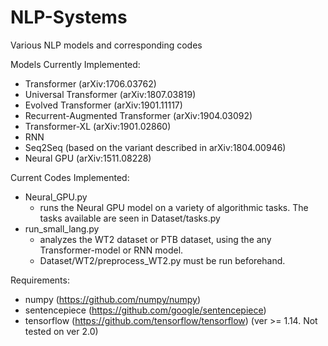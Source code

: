 # NLP-Systems
Various NLP models and corresponding codes

Models Currently Implemented:
- Transformer (arXiv:1706.03762)
- Universal Transformer (arXiv:1807.03819)
- Evolved Transformer (arXiv:1901.11117)
- Recurrent-Augmented Transformer (arXiv:1904.03092)
- Transformer-XL (arXiv:1901.02860)
- RNN
- Seq2Seq (based on the variant described in arXiv:1804.00946)
- Neural GPU (arXiv:1511.08228)

Current Codes Implemented:
- Neural_GPU.py 
  * runs the Neural GPU model on a variety of algorithmic tasks. The tasks available are seen in Dataset/tasks.py
- run_small_lang.py 
  * analyzes the WT2 dataset or PTB dataset, using the any Transformer-model or RNN model.  
  * Dataset/WT2/preprocess_WT2.py must be run beforehand.

Requirements:
- numpy (https://github.com/numpy/numpy)
- sentencepiece (https://github.com/google/sentencepiece)
- tensorflow (https://github.com/tensorflow/tensorflow) (ver >= 1.14. Not tested on ver 2.0)

